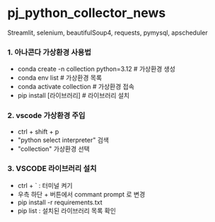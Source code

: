 # pj_python_collector_news
Streamlit, selenium, beautifulSoup4, requests, pymysql, apscheduler


### 1. 아나콘다 가상환경 사용법
 - conda create -n collection python=3.12   # 가상환경 생성
 - conda env list                           # 가상환경 목록
 - conda activate collection                # 가상환경 접속
 - pip install [라이브러리]                  # 라이브러리 설치


 ### 2. vscode 가상환경 주입
 - ctrl + shift + p
 - "python select interpreter" 검색
 - "collection" 가상환경 선택


 ### 3. VSCODE 라이브러리 설치
 - ctrl + ` : 터미널 켜기
 - 우측 하단 + 버튼에서 commant prompt 로 변경
 - pip install -r requirements.txt
 - pip list : 설치된 라이브러리 목록 확인